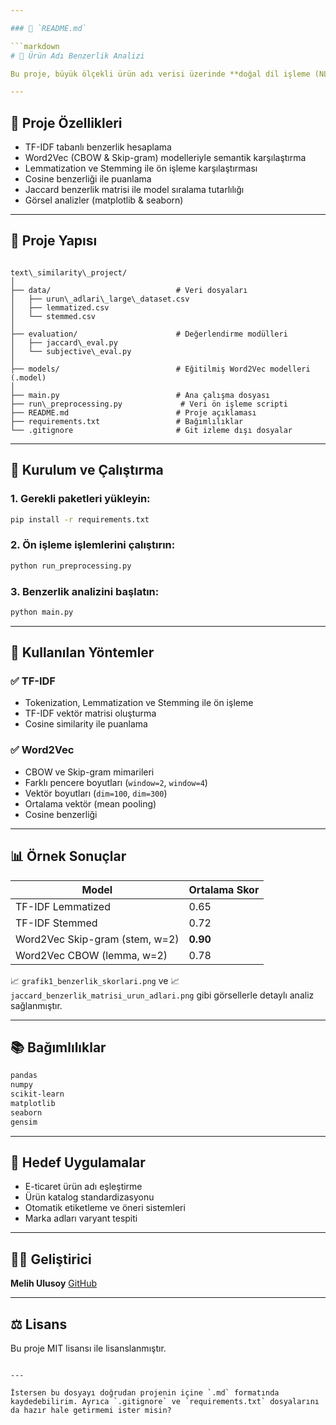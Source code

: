 ```yaml
---

### 📄 `README.md`

```markdown
# 🧠 Ürün Adı Benzerlik Analizi

Bu proje, büyük ölçekli ürün adı verisi üzerinde **doğal dil işleme (NLP)** tekniklerini kullanarak benzerlik analizi yapmayı amaçlamaktadır. Projede, ürün adları arasında **TF-IDF** ve **Word2Vec** gibi vektörleştirme yöntemleriyle benzerlik ölçümleri yapılmış ve farklı model konfigürasyonlarının başarıları karşılaştırılmıştır.

---
```


## 📌 Proje Özellikleri

- TF-IDF tabanlı benzerlik hesaplama
- Word2Vec (CBOW & Skip-gram) modelleriyle semantik karşılaştırma
- Lemmatization ve Stemming ile ön işleme karşılaştırması
- Cosine benzerliği ile puanlama
- Jaccard benzerlik matrisi ile model sıralama tutarlılığı
- Görsel analizler (matplotlib & seaborn)

---

## 📁 Proje Yapısı

```

text\_similarity\_project/
│
├── data/                            # Veri dosyaları
│   ├── urun\_adlari\_large\_dataset.csv
│   ├── lemmatized.csv
│   └── stemmed.csv
│
├── evaluation/                      # Değerlendirme modülleri
│   ├── jaccard\_eval.py
│   └── subjective\_eval.py
│
├── models/                          # Eğitilmiş Word2Vec modelleri (.model)
│
├── main.py                          # Ana çalışma dosyası
├── run\_preprocessing.py             # Veri ön işleme scripti
├── README.md                        # Proje açıklaması
├── requirements.txt                 # Bağımlılıklar
└── .gitignore                       # Git izleme dışı dosyalar

````

---

## 🚀 Kurulum ve Çalıştırma

### 1. Gerekli paketleri yükleyin:

```bash
pip install -r requirements.txt
````

### 2. Ön işleme işlemlerini çalıştırın:

```bash
python run_preprocessing.py
```

### 3. Benzerlik analizini başlatın:

```bash
python main.py
```

---

## 🧪 Kullanılan Yöntemler

### ✅ TF-IDF

* Tokenization, Lemmatization ve Stemming ile ön işleme
* TF-IDF vektör matrisi oluşturma
* Cosine similarity ile puanlama

### ✅ Word2Vec

* CBOW ve Skip-gram mimarileri
* Farklı pencere boyutları (`window=2`, `window=4`)
* Vektör boyutları (`dim=100`, `dim=300`)
* Ortalama vektör (mean pooling)
* Cosine benzerliği

---

## 📊 Örnek Sonuçlar

| Model                          | Ortalama Skor |
| ------------------------------ | ------------- |
| TF-IDF Lemmatized              | 0.65          |
| TF-IDF Stemmed                 | 0.72          |
| Word2Vec Skip-gram (stem, w=2) | **0.90**      |
| Word2Vec CBOW (lemma, w=2)     | 0.78          |

📈 `grafik1_benzerlik_skorlari.png` ve
📈 `jaccard_benzerlik_matrisi_urun_adlari.png` gibi görsellerle detaylı analiz sağlanmıştır.

---

## 📚 Bağımlılıklar

```txt
pandas
numpy
scikit-learn
matplotlib
seaborn
gensim
```

---

## 🔬 Hedef Uygulamalar

* E-ticaret ürün adı eşleştirme
* Ürün katalog standardizasyonu
* Otomatik etiketleme ve öneri sistemleri
* Marka adları varyant tespiti

---

## 🧑‍💻 Geliştirici

**Melih Ulusoy**
[GitHub](https://github.com/MelihUlusoy)

---

## ⚖️ Lisans

Bu proje MIT lisansı ile lisanslanmıştır.

```

---

İstersen bu dosyayı doğrudan projenin içine `.md` formatında kaydedebilirim. Ayrıca `.gitignore` ve `requirements.txt` dosyalarını da hazır hale getirmemi ister misin?
```
